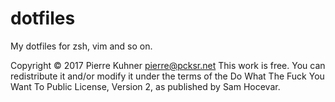 # dotfiles


My dotfiles for zsh, vim and so on.


Copyright © 2017 Pierre Kuhner <pierre@pcksr.net>
This work is free. You can redistribute it and/or modify it under the
terms of the Do What The Fuck You Want To Public License, Version 2,
as published by Sam Hocevar.
